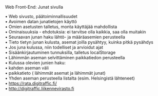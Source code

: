 Web Front-End: Junat sivulla  

• Web sivusto, päätoiminnallisuudet  
    • Avoimen datan junatietojen käyttö  
    • Omien asetusten talletus, monta käyttäjää mahdollista  
• Ominaisuuksia - ehdotuksia: ei tarvitse olla kaikkia, saa olla muitakin  
    • Seuraavan junan haku lähtö- ja määräasemien perusteella  
    • Tieto tietyn junan kulusta, asemat joilla pysähtyy, kuinka pitkä pysähdys  
        • Jos juna kulussa, niin todelliset ja arvioidut ajat  
    • Sisäänkirjautuminen tunnuksilla, talletus localStorage  
    • Lähimmän aseman selvittäminen paikkatiedon perusteella  
    • Kulussa olevien junien haku:  
        • kahden aseman väli  
        • paikkatieto ( lähimmät asemat ja lähimmät junat)  
        • Yhden aseman perusteella listalta (esim. Helsingistä lähteneet)  
• https://rata.digitraffic.fi/  
• http://digitraffic.liikennevirasto.fi  
